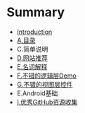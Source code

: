 # Summary

* [Introduction](README.md)
* [A.目录](a目录.md)
* C.简单说明
* [D.网站推荐](d网站推荐.md)
* [E.名词解释](e名词解释.md)
* [F.不错的逻辑层Demo](f不错的demo.md)
* [G.不错的视图层控件](g不错的视图层控件.md)
* E.Android基础
* [I.优秀GitHub资源收集](i优秀github资源收集.md)

